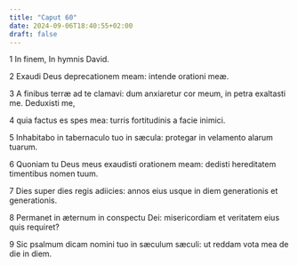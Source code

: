 ```yaml
---
title: "Caput 60"
date: 2024-09-06T18:40:55+02:00
draft: false
---
```




1 In finem, In hymnis David.

2 Exaudi Deus deprecationem meam: intende orationi meæ.

3 A finibus terræ ad te clamavi: dum anxiaretur cor meum, in petra exaltasti me. Deduxisti me,

4 quia factus es spes mea: turris fortitudinis a facie inimici.

5 Inhabitabo in tabernaculo tuo in sæcula: protegar in velamento alarum tuarum.

6 Quoniam tu Deus meus exaudisti orationem meam: dedisti hereditatem timentibus nomen tuum.

7 Dies super dies regis adiicies: annos eius usque in diem generationis et generationis.

8 Permanet in æternum in conspectu Dei: misericordiam et veritatem eius quis requiret?

9 Sic psalmum dicam nomini tuo in sæculum sæculi: ut reddam vota mea de die in diem.

